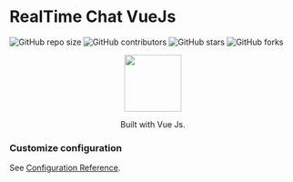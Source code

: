 # RealTime Chat VueJs

![GitHub repo size](https://img.shields.io/github/repo-size/bagakibadi/RealTimeChat)
![GitHub contributors](https://img.shields.io/github/contributors/bagakibadi/RealTimeChat)
![GitHub stars](https://img.shields.io/github/stars/bagakibadi/RealTimeChat?style=social)
![GitHub forks](https://img.shields.io/github/forks/bagakibadi/RealTimeChat?style=social)

<p align="center">
  <img height="100" src="https://vuejs.org/images/logo.png">
</p>
<p align="center">
  Built with Vue Js.
</p>

### Customize configuration
See [Configuration Reference](https://cli.vuejs.org/config/).
